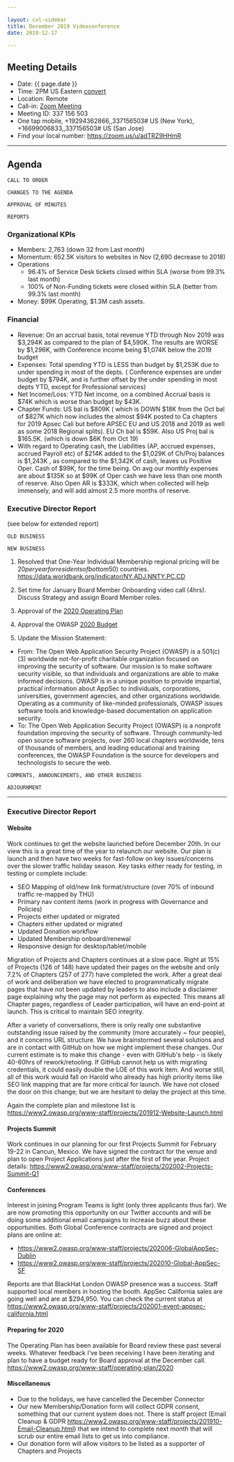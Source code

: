 ```yaml
---

layout: col-sidebar
title: December 2019 Videoconference
date: 2019-12-17

---
```


## Meeting Details
- Date: {{ page.date }}
- Time: 2PM US Eastern [convert](https://www.timeanddate.com/worldclock/meetingdetails.html?year=2019&month=12&day=17&hour=19&min=0&sec=0&p1=16&p2=919&p3=78&p4=136&p5=137&p6=176&p7=179)
- Location: Remote
- Call-in: [Zoom Meeting](https://zoom.us/j/337156503)
- Meeting ID: 337 156 503
- One tap mobile, +19294362866,,337156503# US (New York), +16699006833,,337156503# US (San Jose)
- Find your local number: https://zoom.us/u/adTRZ9HHmR

***
## Agenda

```CALL TO ORDER```

```CHANGES TO THE AGENDA```

```APPROVAL OF MINUTES```

```REPORTS```

### Organizational KPIs
- Members: 2,763 (down 32 from Last month)
- Momentum: 652.5K visitors to websites in Nov (2,690 decrease to 2018)
- Operations
  - 96.4% of Service Desk tickets closed within SLA (worse from 99.3% last month)
  - 100% of Non-Funding tickets were closed within SLA (better from 99.3% last month)
-  Money: $99K Operating, $1.3M cash assets.

### Financial
- Revenue:  On an accrual basis, total revenue YTD through Nov 2019 was $3,294K  as compared to the plan of $4,590K.  The results are WORSE by $1,296K, with Conference income being $1,074K below the 2019 budget
- Expenses: Total spending YTD is LESS than budget by $1,253K due to under spending in most of the depts. ( Conference expenses are under budget by $794K, and is further offset by the under spending in most depts YTD, except for Professional services)
- Net Income/Loss:  YTD Net income, on a combined Accrual basis is $74K which is worse than budget by  $43K. 
- Chapter Funds: US bal is $809K ( which is DOWN $18K from the Oct bal of $827K which now includes the almost $94K posted to Ca chapters for 2019 Apsec Cali but before APSEC EU and US 2018 and 2019 as well as some 2018 Regional splits).  EU Ch bal is $59K.  Also US Proj bal is $165.5K.  (which is down $6K from Oct 19)
- With regard to Operating cash, the Liabilities (AP, accrued expenses, accrued Payroll etc) of $214K added to the $1,029K of Ch/Proj balances is $1,243K , as compared to the $1,342K of cash, leaves us Positive Oper. Cash of $99K, for the time being.  On avg our monthly expenses are about $135K so at $99K of Oper cash we have less than one month of reserve.  Also Open AR is $333K, which when collected will help immensely, and will add almost 2.5 more months of reserve.  

### Executive Director Report
(see below for extended report)

```OLD BUSINESS```

```NEW BUSINESS```
1. Resolved that One-Year Individual Membership regional pricing will be $20 per year for residents of bottom 50% of Adjusted net national income per capita (current US$) countries. https://data.worldbank.org/indicator/NY.ADJ.NNTY.PC.CD

2. Set time for January Board Member Onboarding video call (4hrs). Discuss Strategy and assign Board Member roles.

3. Approval of the [2020 Operating Plan](https://www2.owasp.org/www-staff/operating-plan/2020)

4. Approval the OWASP [2020 Budget](https://www2.owasp.org/www-staff/budget/2020)

5. Update the Mission Statement:
- From: The Open Web Application Security Project (OWASP) is a 501(c)(3) worldwide not-for-profit charitable organization focused on improving the security of software. Our mission is to make software security visible, so that individuals and organizations are able to make informed decisions. OWASP is in a unique position to provide impartial, practical information about AppSec to individuals, corporations, universities, government agencies, and other organizations worldwide. Operating as a community of like-minded professionals, OWASP issues software tools and knowledge-based documentation on application security.
- To: The Open Web Application Security Project (OWASP) is a nonprofit foundation improving the security of software. Through community-led open source software projects, over 260 local chapters worldwide, tens of thousands of members, and leading educational and training conferences, the OWASP Foundation is the source for developers and technologists to secure the web.

```COMMENTS, ANNOUNCEMENTS, AND OTHER BUSINESS```

```ADJOURNMENT```

***
### Executive Director Report
#### Website

Work continues to get the website launched before December 20th. In our view this is a great time of the year to relaunch our website. Our plan is launch and then have two weeks for fast-follow on key issues/concerns over the slower traffic holiday season. Key tasks either ready for testing, in testing or complete include:

- SEO Mapping of old/new link format/structure (over 70% of inbound traffic re-mapped by THU)
- Primary nav content items (work in progress with Governance and Policies)
- Projects either updated or migrated
- Chapters either updated or migrated
- Updated Donation workflow
- Updated Membership onboard/renewal
- Responsive design for desktop/tablet/mobile

Migration of Projects and Chapters continues at a slow pace. Right at 15% of Projects (126 of 148) have updated their pages on the website and only 7.2% of Chapters (257 of 277) have completed the work.  After a great deal of work and deliberation we have elected to programmatically migrate pages that have not been updated by leaders to also include a disclaimer page explaining why the page may not perform as expected. This means all Chapter pages, regardless of Leader participation, will have an end-point at launch. This is critical to maintain SEO integrity.

After a variety of conversations, there is only really one substantive outstanding issue raised by the community (more accurately ~ four people), and it concerns URL structure. We have brainstormed several solutions and are in contact with GitHub on how we might implement these changes. Our current estimate is to make this change - even with GitHub's help  - is likely 40-60hrs of rework/retooling. If GitHub cannot help us with migrating credentials, it could easily double the LOE of this work item. And worse still, all of this work would fall on Harold who already has high priority items like SEO link mapping that are far more critical for launch. We have not closed the door on this change; but we are hesitant to delay the project at this time.

Again the complete plan and milestone list is https://www2.owasp.org/www-staff/projects/201912-Website-Launch.html

#### Projects Summit

Work continues in our planning for our first Projects Summit for February 19-22 in Cancun, Mexico. We have signed the contract for the venue and plan to open Project Applications just after the first of the year. Project details: https://www2.owasp.org/www-staff/projects/202002-Projects-Summit-Q1

#### Conferences

Interest in joining Program Teams is light (only three applicants thus far). We are now promoting this opportunity on our Twitter accounts and will be doing some additional email campaigns to increase buzz about these opportunities. Both Global Conference contracts are signed and project plans are online at:
* https://www2.owasp.org/www-staff/projects/202006-GlobalAppSec-Dublin
* https://www2.owasp.org/www-staff/projects/202010-Global-AppSec-SF

Reports are that BlackHat London OWASP presence was a success. Staff supported local members in hosting the booth.  AppSec California sales are going well and are at $294,950. You can check the current status at https://www2.owasp.org/www-staff/projects/202001-event-appsec-california.html
 
#### Preparing for 2020
The Operating Plan has been available for Board review these past several weeks. Whatever feedback I’ve been receiving I have been iterating and plan to have a budget ready for Board approval at the December call.  https://www2.owasp.org/www-staff/operating-plan/2020

#### Miscellaneous
- Due to the holidays, we have cancelled the December Connector
- Our new Membership/Donation form will collect GDPR consent, something that our current system does not. There is staff project (Email Cleanup & GDPR https://www2.owasp.org/www-staff/projects/201910-Email-Cleanup.html) that we intend to complete next month that will scrub our entire email lists to get us into compliance.
- Our donation form will allow visitors to be listed as a supporter of Chapters and Projects
